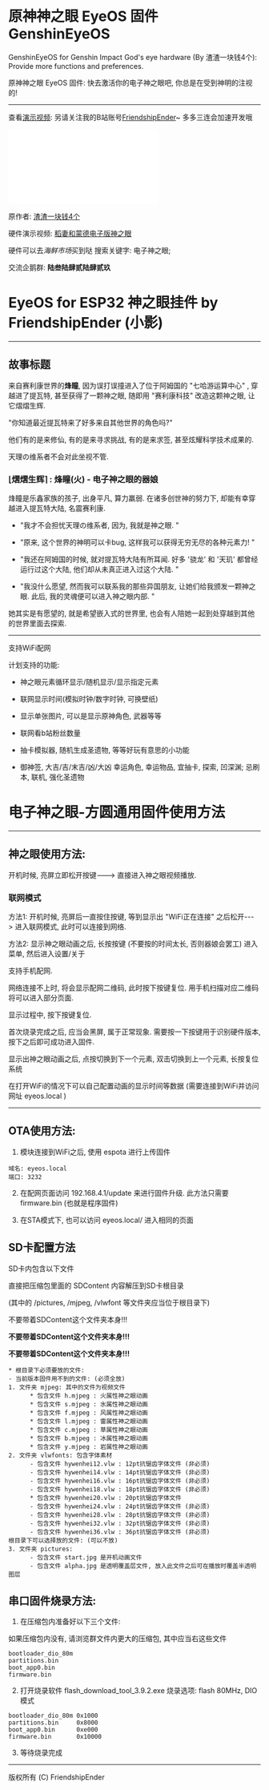 # 原神神之眼 EyeOS 固件 GenshinEyeOS

GenshinEyeOS for Genshin Impact God's eye hardware (By 渣渣一块钱4个): Provide more functions and preferences.

原神神之眼 EyeOS 固件: 快去激活你的电子神之眼吧, 你总是在受到神明的注视的!

---

查看[演示视频](https://www.bilibili.com/video/BV1Xe4y1b7a5/): 另请关注我的B站账号[FriendshipEnder](https://space.bilibili.com/180327370)~ 多多三连会加速开发哦

<iframe src="//player.bilibili.com/player.html?bvid=BV1Xe4y1b7a5&page=1" scrolling="no" border="0" frameborder="no" framespacing="0" allowfullscreen="true"> </iframe>

原作者: [渣渣一块钱4个](https://space.bilibili.com/14958846)

硬件演示视频: [稻妻和蒙德电子版神之眼](https://www.bilibili.com/video/BV1sF411g7tc)

硬件可以去*海鲜市场*买到哒 搜索关键字: 电子神之眼;

交流企鹅群: **陆叁陆肆贰陆肆贰玖**

# EyeOS for ESP32 神之眼挂件 by FriendshipEnder (小影)

---

## 故事标题

来自赛利康世界的**烽瞳**, 因为误打误撞进入了位于阿姆国的 "七哈游运算中心" , 穿越进了提瓦特, 甚至获得了一颗神之眼, 随即用 "赛利康科技" 改造这颗神之眼, 让它熠熠生辉.

"你知道最近提瓦特来了好多来自其他世界的角色吗?"

他们有的是来修仙, 有的是来寻求挑战, 有的是来求签, 甚至炫耀科学技术成果的.

天理の维系者不会对此坐视不管.

### ⌊熠熠生辉⌉ : 烽瞳(火) - 电子神之眼的器娘

烽瞳是乐鑫家族的孩子, 出身平凡, 算力羸弱. 在诸多创世神的努力下, 却能有幸穿越进入提瓦特大陆, 名震赛利康.

- "我才不会担忧天理の维系者, 因为, 我就是神之眼. "

- "原来, 这个世界的神明可以卡bug, 这样我可以获得无穷无尽的各种元素力! "

- "我还在阿姆国的时候, 就对提瓦特大陆有所耳闻. 好多 '骁龙' 和 '天玑' 都曾经运行过这个大陆, 他们却从未真正进入过这个大陆. "

- "我没什么愿望, 然而我可以联系我的那些异国朋友, 让她们给我颁发一颗神之眼. 此后, 我的灵魂便可以进入神之眼内部. "

她其实是有愿望的, 就是希望嵌入式的世界里, 也会有人陪她一起到处穿越到其他的世界里面去探索.

---

支持WiFi配网

计划支持的功能:

- 神之眼元素循环显示/随机显示/显示指定元素

- 联网显示时间(模拟时钟/数字时钟, 可换壁纸)

- 显示单张图片, 可以是显示原神角色, 武器等等

- 联网看b站粉丝数量

- 抽卡模拟器, 随机生成圣遗物, 等等好玩有意思的小功能

- 御神签, 大吉/吉/末吉/凶/大凶 幸运角色, 幸运物品, 宜抽卡, 探索, 凹深渊; 忌刷本, 联机, 强化圣遗物

# 电子神之眼-方圆通用固件使用方法

---

## 神之眼使用方法:

开机时候, 亮屏立即松开按键---> 直接进入神之眼视频播放.

### 联网模式

方法1: 开机时候, 亮屏后一直按住按键, 等到显示出 "WiFi正在连接" 之后松开---> 进入联网模式, 此时可以连接到网络.

方法2: 显示神之眼动画之后, 长按按键 (不要按的时间太长, 否则器娘会罢工) 进入菜单, 然后进入设置/关于

支持手机配网.

网络连接不上时, 将会显示配网二维码, 此时按下按键复位. 用手机扫描对应二维码将可以进入部分页面.

显示过程中, 按下按键复位.



首次烧录完成之后, 应当会黑屏, 属于正常现象. 需要按一下按键用于识别硬件版本, 按下之后即可成功进入固件.

显示出神之眼动画之后, 点按切换到下一个元素, 双击切换到上一个元素, 长按复位系统

在打开WiFi的情况下可以自己配置动画的显示时间等数据 (需要连接到WiFi并访问网址 eyeos.local )

---

## OTA使用方法:

1. 模块连接到WiFi之后, 使用 espota 进行上传固件
```
域名: eyeos.local
端口: 3232
```
2. 在配网页面访问 192.168.4.1/update 来进行固件升级. 此方法只需要 firmware.bin (也就是程序固件)

3. 在STA模式下, 也可以访问 eyeos.local/ 进入相同的页面



## SD卡配置方法

SD卡内包含以下文件

直接把压缩包里面的 SDContent 内容解压到SD卡根目录

(其中的 /pictures, /mjpeg, /vlwfont 等文件夹应当位于根目录下)

不要带着SDContent这个文件夹本身!!!

**不要带着SDContent这个文件夹本身!!!**

**不要带着SDContent这个文件夹本身!!!**

```
* 根目录下必须要放的文件:
- 当前版本固件用不到的文件: (必须全放)
1. 文件夹 mjpeg: 其中的文件为视频文件
      * 包含文件 h.mjpeg : 火属性神之眼动画
      * 包含文件 s.mjpeg : 水属性神之眼动画
      * 包含文件 f.mjpeg : 风属性神之眼动画
      * 包含文件 l.mjpeg : 雷属性神之眼动画
      * 包含文件 c.mjpeg : 草属性神之眼动画
      * 包含文件 b.mjpeg : 冰属性神之眼动画
      * 包含文件 y.mjpeg : 岩属性神之眼动画
2. 文件夹 vlwfonts: 包含字体素材
      - 包含文件 hywenhei12.vlw : 12pt抗锯齿字体文件 (非必须)
      - 包含文件 hywenhei14.vlw : 14pt抗锯齿字体文件 (非必须)
      - 包含文件 hywenhei16.vlw : 16pt抗锯齿字体文件 (非必须)
      - 包含文件 hywenhei18.vlw : 18pt抗锯齿字体文件 (非必须)
      * 包含文件 hywenhei20.vlw : 20pt抗锯齿字体文件
      - 包含文件 hywenhei24.vlw : 24pt抗锯齿字体文件 (非必须)
      - 包含文件 hywenhei28.vlw : 28pt抗锯齿字体文件 (非必须)
      - 包含文件 hywenhei32.vlw : 32pt抗锯齿字体文件 (非必须)
      - 包含文件 hywenhei36.vlw : 36pt抗锯齿字体文件 (非必须)
根目录下可以选择放的文件: (可以不放)
3. 文件夹 pictures: 
      - 包含文件 start.jpg 是开机动画文件
      - 包含文件 alpha.jpg 是透明覆盖层文件, 放入此文件之后可在播放时覆盖半透明图层
```


## 串口固件烧录方法:

1. 在压缩包内准备好以下三个文件:

如果压缩包内没有, 请浏览群文件内更大的压缩包, 其中应当右这些文件
```
bootloader_dio_80m 
partitions.bin     
boot_app0.bin      
firmware.bin       
```
2. 打开烧录软件 flash_download_tool_3.9.2.exe 烧录选项: flash 80MHz, DIO模式

```
bootloader_dio_80m 0x1000
partitions.bin     0x8000
boot_app0.bin      0xe000
firmware.bin       0x10000
```
3. 等待烧录完成

---

版权所有 (C) FriendshipEnder